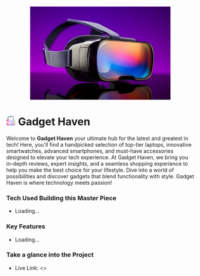 <p align="center"><img src="./src/assets/banner.jpg" height="250px"></p>

# <img src="./src/assets/favicon-16x16.png" height="25px"> Gadget Haven

Welcome to **Gadget Haven** your ultimate hub for the latest and greatest in tech! Here, you'll find a handpicked selection of top-tier laptops, innovative smartwatches, advanced smartphones, and must-have accessories designed to elevate your tech experience. At Gadget Haven, we bring you in-depth reviews, expert insights, and a seamless shopping experience to help you make the best choice for your lifestyle. Dive into a world of possibilities and discover gadgets that blend functionality with style. Gadget Haven is where technology meets passion!

### Tech Used Building this Master Piece

- Loading...

### Key Features

- Loading...

### Take a glance into the Project

- Live Link:  <>
